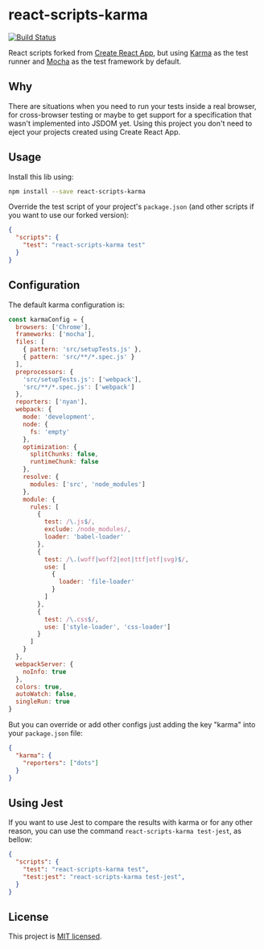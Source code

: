 # react-scripts-karma
[![Build Status](https://travis-ci.org/celso-henrique/react-scripts-karma.svg?branch=master)](https://travis-ci.org/celso-henrique/react-scripts-karma)

React scripts forked from [Create React App](https://github.com/facebook/create-react-app), but using [Karma](https://karma-runner.github.io/latest/index.html) as the test runner and [Mocha](https://mochajs.org/) as the test framework by default.

## Why
There are situations when you need to run your tests inside a real browser, for cross-browser testing or maybe to get support for a specification that wasn't implemented into JSDOM yet. Using this project you don't need to eject your projects created using Create React App.

## Usage
Install this lib using:

``` sh
npm install --save react-scripts-karma
```

Override the test script of your project's `package.json` (and other scripts if you want to use our forked version):
``` json
{
  "scripts": {
    "test": "react-scripts-karma test"
  }
}
```

## Configuration
The default karma configuration is:

``` javascript
const karmaConfig = {
  browsers: ['Chrome'],
  frameworks: ['mocha'],
  files: [
    { pattern: 'src/setupTests.js' },
    { pattern: 'src/**/*.spec.js' }
  ],
  preprocessors: {
    'src/setupTests.js': ['webpack'],
    'src/**/*.spec.js': ['webpack']
  },
  reporters: ['nyan'],
  webpack: {
    mode: 'development',
    node: {
      fs: 'empty'
    },
    optimization: {
      splitChunks: false,
      runtimeChunk: false
    },
    resolve: {
      modules: ['src', 'node_modules']
    },
    module: {
      rules: [
        {
          test: /\.js$/,
          exclude: /node_modules/,
          loader: 'babel-loader'
        },
        {
          test: /\.(woff|woff2|eot|ttf|otf|svg)$/,
          use: [
            {
              loader: 'file-loader'
            }
          ]
        },
        {
          test: /\.css$/,
          use: ['style-loader', 'css-loader']
        }
      ]
    }
  },
  webpackServer: {
    noInfo: true
  },
  colors: true,
  autoWatch: false,
  singleRun: true
}
```

But you can override or add other configs just adding the key "karma" into your `package.json` file:
``` json
{
  "karma": {
    "reporters": ["dots"]
  }
}
```

## Using Jest
If you want to use Jest to compare the results with karma or for any other reason, you can use the command `react-scripts-karma test-jest`, as bellow:

``` json
{
  "scripts": {
    "test": "react-scripts-karma test",
    "test:jest": "react-scripts-karma test-jest",
  }
}
```

## License
This project is [MIT licensed](./LICENSE).

